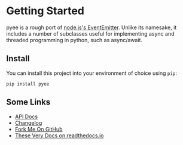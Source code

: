 # Getting Started

pyee is a rough port of
[node.js's EventEmitter](https://nodejs.org/api/events.html). Unlike its
namesake, it includes a number of subclasses useful for implementing async
and threaded programming in python, such as async/await.

## Install

You can install this project into your environment of choice using `pip`:

    pip install pyee

## Some Links

* [API Docs](./api.md)
* [Changelog](./changelog.md)
* [Fork Me On GitHub](https://github.com/jfhbrook/pyee)
* [These Very Docs on readthedocs.io](https://pyee.rtfd.io)
